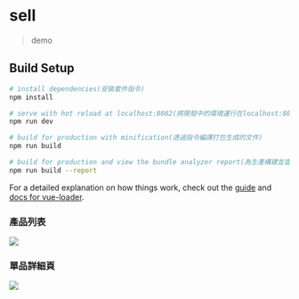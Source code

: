 # sell

> demo

## Build Setup

``` bash
# install dependencies(安裝套件指令)
npm install

# serve with hot reload at localhost:8082(將開發中的環境運行在localhost:8082，必須運行在HTTP之下才可以正常運作)
npm run dev

# build for production with minification(透過指令編譯打包生成的文件)
npm run build

# build for production and view the bundle analyzer report(為生產構建並查看包分析器報告)
npm run build --report
```

For a detailed explanation on how things work, check out the [guide](http://vuejs-templates.github.io/webpack/) and [docs for vue-loader](http://vuejs.github.io/vue-loader).

### 產品列表
![](https://istreetview.com/preview/?id=2/Jk8gE=&url=3cRltBdhUaYc2lJ275Ez4NhqjMmC+vaqAQ4m3zXbsrDDGm94YNcv67oTZnze2fETQ/6NjnAjnaadMmmdtYQ0r9vV8m/h0GZcsylnaQ==)

### 單品詳細頁
![](https://i.imgur.com/Q22hpGr.jpg)
